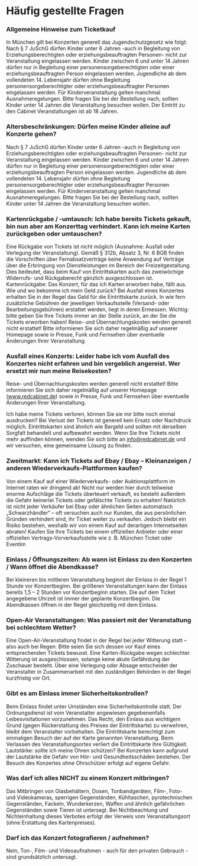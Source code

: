 # Häufig gestellte Fragen

### Allgemeine Hinweise zum Ticketkauf

In München gilt bei Konzerten generell das Jugendschutzgesetz wie folgt: Nach § 7 JuSchG dürfen Kinder unter 6 Jahren -auch in Begleitung von Erziehungsberechtigten oder erziehungsbeauftragten Personen- nicht zur Veranstaltung eingelassen werden. Kinder zwischen 6 und unter 14 Jahren dürfen nur in Begleitung einer personensorgeberechtigten oder einer erziehungsbeauftragten Person eingelassen werden. Jugendliche ab dem vollendeten 14. Lebensjahr dürfen ohne Begleitung personensorgeberechtigter oder erziehungsbeauftragter Personen eingelassen werden. Für Kinderveranstaltung gelten manchmal Ausnahmeregelungen. Bitte fragen Sie bei der Bestellung nach, sollten Kinder unter 14 Jahren die Veranstaltung besuchen wollen. Der Eintritt zu den Cabinet Veranstaltungen ist ab 18 Jahren.

### Altersbeschränkungen: Dürfen meine Kinder alleine auf Konzerte gehen?

Nach § 7 JuSchG dürfen Kinder unter 6 Jahren -auch in Begleitung von Erziehungsberechtigten oder erziehungsbeauftragten Personen- nicht zur Veranstaltung eingelassen werden. Kinder zwischen 6 und unter 14 Jahren dürfen nur in Begleitung einer personensorgeberechtigten oder einer erziehungsbeauftragten Person eingelassen werden. Jugendliche ab dem vollendeten 14. Lebensjahr dürfen ohne Begleitung personensorgeberechtigter oder erziehungsbeauftragter Personen eingelassen werden. Für Kinderveranstaltung gelten manchmal Ausnahmeregelungen. Bitte fragen Sie bei der Bestellung nach, sollten Kinder unter 14 Jahren die Veranstaltung besuchen wollen.

### Kartenrückgabe / -umtausch: Ich habe bereits Tickets gekauft, bin nun aber am Konzerttag verhindert. Kann ich meine Karten zurückgeben oder umtauschen?

Eine Rückgabe von Tickets ist nicht möglich (Ausnahme: Ausfall oder Verlegung der Veranstaltung). Gemäß § 312b, Absatz 3, Nr. 6 BGB finden die Vorschriften über Fernabsatzverträge keine Anwendung auf Verträge über die Erbringung von Dienstleistungen im Bereich der Freizeitgestaltung. Dies bedeutet, dass beim Kauf von Eintrittskarten auch das zweiwöchige Widerrufs- und Rückgaberecht gänzlich ausgeschlossen ist.
Kartenrückgabe: Das Konzert, für das ich Karten erworben habe, fällt aus. Wie und wo bekomme ich mein Geld zurück?
Bei Ausfall eines Konzertes erhalten Sie in der Regel das Geld für die Eintrittskarte zurück. In wie fern zusätzliche Gebühren der jeweiligen Verkaufsstelle (Versand- oder Bearbeitungsgebühren) erstattet werden, liegt in deren Ermessen. Wichtig: bitte geben Sie Ihre Tickets immer an der Stelle zurück, an der Sie die Tickets erworben haben!
Reise- und Übernachtungskosten werden generell nicht erstattet! Bitte informieren Sie sich daher regelmäßig auf unserer Homepage sowie in Presse, Funk und Fernsehen über eventuelle Änderungen Ihrer Veranstaltung.

### Ausfall eines Konzerts: Leider habe ich vom Ausfall des Konzertes nicht erfahren und bin vergeblich angereist. Wer ersetzt mir nun meine Reisekosten?

Reise- und Übernachtungskosten werden generell nicht erstattet! Bitte informieren Sie sich daher regelmäßig auf unserer Homepage (www.redcabinet.de) sowie in Presse, Funk und Fernsehen über eventuelle Änderungen Ihrer Veranstaltung.

Ich habe meine Tickets verloren, können Sie sie mir bitte noch einmal ausdrucken?
Bei Verlust der Tickets ist generell kein Ersatz oder Nachdruck möglich. Eintrittskarten sind ähnlich wie Bargeld und sollten mit derselben Sorgfalt behandelt und aufbewahrt werden. Wenn Sie Ihre Tickets nicht mehr auffinden können, wenden Sie sich bitte an info@redcabinet.de und wir versuchen, eine gemeinsame Lösung zu finden.

### Zweitmarkt: Kann ich Tickets auf Ebay / Ebay – Kleinanzeigen / anderen Wiederverkaufs-Plattformen kaufen?

Von einem Kauf auf einer Wiederverkaufs- oder Auktionsplattform im Internet raten wir dringend ab! Nicht nur werden hier durch teilweise enorme Aufschläge die Tickets überteuert verkauft, es besteht außerdem die Gefahr keinerlei Tickets oder gefälschte Tickets zu erhalten!
Natürlich ist nicht jeder Verkäufer bei Ebay oder ähnlichen Seiten automatisch „Schwarzhändler“ – oft versuchen auch nur Kunden, die aus persönlichen Gründen verhindert sind, ihr Ticket weiter zu verkaufen. Jedoch bleibt ein Risiko bestehen, weshalb wir von einem Kauf auf derartigen Internetseiten abraten!
Kaufen Sie Ihre Tickets bei einem offiziellen Anbieter oder einer offiziellen Vertrags-Vorverkaufsstelle wie z. B. München Ticket oder Eventim

### Einlass / Öffnungszeiten: Ab wann ist Einlass zu den Konzerten / Wann öffnet die Abendkasse?

Bei kleineren bis mittleren Veranstaltung beginnt der Einlass in der Regel 1 Stunde vor Konzertbeginn. Bei größeren Veranstaltungen kann der Einlass bereits 1,5 – 2 Stunden vor Konzertbeginn starten. Die auf dem Ticket angegebene Uhrzeit ist immer der geplante Konzertbeginn. Die Abendkassen öffnen in der Regel gleichzeitig mit dem Einlass.

### Open-Air Veranstaltungen: Was passiert mit der Veranstaltung bei schlechtem Wetter?

Eine Open-Air-Veranstaltung findet in der Regel bei jeder Witterung statt – also auch bei Regen. Bitte seien Sie sich dessen vor Kauf eines entsprechenden Tickets bewusst. Eine Karten-Rückgabe wegen schlechter Witterung ist ausgeschlossen, solange keine akute Gefährdung der Zuschauer besteht. Über eine Verlegung oder Absage entscheidet der Veranstalter in Zusammenarbeit mit den zuständigen Behörden in der Regel kurzfristig vor Ort.

### Gibt es am Einlass immer Sicherheitskontrollen?

Beim Einlass findet unter Umständen eine Sicherheitskontrolle statt. Der Ordnungsdienst ist vom Veranstalter angewiesen gegebenenfalls Leibesvisitationen vorzunehmen. Das Recht, den Einlass aus wichtigem Grund (gegen Rückerstattung des Preises der Eintrittskarte) zu verwehren, bleibt dem Veranstalter vorbehalten. Die Eintrittskarte berechtigt zum einmaligen Besuch der auf der Karte genannten Veranstaltung. Beim Verlassen des Veranstaltungsortes verliert die Eintrittskarte ihre Gültigkeit.
Lautstärke: sollte ich meine Ohren schützen?
Bei Konzerten kann aufgrund der Lautstärke die Gefahr von Hör- und Gesundheitsschäden bestehen. Der Besuch des Konzertes ohne Ohrschützer erfolgt auf eigene Gefahr.

### Was darf ich alles NICHT zu einem Konzert mitbringen?

Das Mitbringen von Glasbehältern, Dosen, Tonbandgeräten, Film-, Foto- und Videokameras, sperrigen Gegenständen, Kühltaschen, pyrotechnischen Gegenständen, Fackeln, Wunderkerzen, Waffen und ähnlich gefährlichen Gegenständen sowie Tieren ist untersagt. Bei Nichtbeachtung und Nichteinhaltung dieses Verbotes erfolgt der Verweis vom Veranstaltungsort (ohne Erstattung des Kartenpreises).

### Darf ich das Konzert fotografieren / aufnehmen?

Nein, Ton-, Film- und Videoaufnahmen - auch für den privaten Gebrauch - sind grundsätzlich untersagt.
